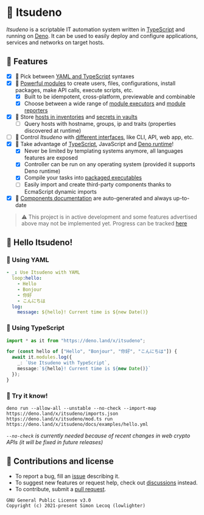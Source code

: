 # 🍣 Itsudeno

*Itsudeno* is a scriptable IT automation system written in [TypeScript](https://github.com/Microsoft/TypeScript) and running on [Deno](https://github.com/denoland/deno).
It can be used to easily deploy and configure applications, services and networks on target hosts.

## 🍱 Features

- [x] 🥢 Pick between [YAML and TypeScript](https://itsudeno.land/syntaxes) syntaxes
- [x] 🥡 [Powerful modules](https://itsudeno.land/modules) to create users, files, configurations, install packages, make API calls, execute scripts, etc.
  - [x] Built to be idempotent, cross-platform, previewable and combinable
  - [x] Choose between a wide range of [module executors](https://itsudeno.land/executors) and [module reporters](https://itsudeno.land/reporters)
- [x] 🍡 Store [hosts in inventories](https://itsudeno.land/inventories) and [secrets in vaults](https://itsudeno.land/vaults)
  - [ ] Query hosts with hostname, groups, ip and traits (properties discovered at runtime)
- [ ] 🍜 Control *Itsudeno* with [different interfaces](https://itsudeno.land/interfaces), like CLI, API, web app, etc.
- [x] 🍥 Take advantage of [TypeScript](https://github.com/microsoft/TypeScript), JavaScript and [Deno runtime](https://github.com/denoland/deno)!
  - [x] Never be limited by templating systems anymore, all languages features are exposed
  - [x] Controller can be run on any operating system (provided it supports Deno runtime)
  - [x] Compile your tasks into [packaged executables](https://deno.land/manual/tools/compiler)
  - [ ] Easily import and create third-party components thanks to EcmaScript dynamic imports
- [x] 🥮 [Components documentation](https://itsudeno.land) are auto-generated and always up-to-date

> ⚠️ This project is in active development and some features advertised above may not be implemented yet. Progress can be tracked [here](https://github.com/lowlighter/itsudeno/discussions/3)

## 🍥 Hello Itsudeno!

### 🍙 Using YAML

```yml
- _: Use Itsudeno with YAML
  loop:hello:
    - Hello
    - Bonjour
    - 你好
    - こんにちは
  log:
    message: ${hello}! Current time is ${new Date()}
```

### 🍘 Using TypeScript

```ts
import * as it from "https://deno.land/x/itsudeno";

for (const hello of ["Hello", "Bonjour", "你好", "こんにちは"]) {
  await it.modules.log({
    _: `Use Itsudeno with TypeScript`,
    message:`${hello}! Current time is ${new Date()}`
  });
}
```

### 🍶 Try it know!

```
deno run --allow-all --unstable --no-check --import-map https://deno.land/x/itsudeno/imports.json https://deno.land/x/itsudeno/mod.ts run https://deno.land/x/itsudeno/docs/examples/hello.yml
```

*`--no-check` is currently needed because of recent changes in web crypto APIs (it will be fixed in future releases)*

## 🦑 Contributions and license

* To report a bug, fill an [issue](https://github.com/lowlighter/itsudeno/issues) describing it.
* To suggest new features or request help, check out [discussions](https://github.com/lowlighter/itsudeno/discussions) instead.
* To contribute, submit a [pull request](https://github.com/lowlighter/itsudeno/pulls).

```
GNU General Public License v3.0
Copyright (c) 2021-present Simon Lecoq (lowlighter)
```
